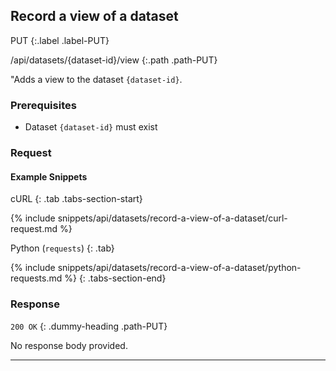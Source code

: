 ## Record a view of a dataset

PUT
{:.label .label-PUT}

/api/datasets/{dataset-id}/view
{:.path .path-PUT}

"Adds a view to the dataset `{dataset-id}`.

### Prerequisites

- Dataset `{dataset-id}` must exist

### Request
#### Example Snippets
cURL
{: .tab .tabs-section-start}

{% include snippets/api/datasets/record-a-view-of-a-dataset/curl-request.md %}

Python (`requests`)
{: .tab}

{% include snippets/api/datasets/record-a-view-of-a-dataset/python-requests.md %}
{: .tabs-section-end}

### Response
`200 OK`
{: .dummy-heading .path-PUT}

No response body provided.

---
